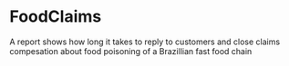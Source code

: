 # FoodClaims
A report shows how long it takes to reply to customers and close claims compesation about food poisoning of a Brazillian fast food chain

